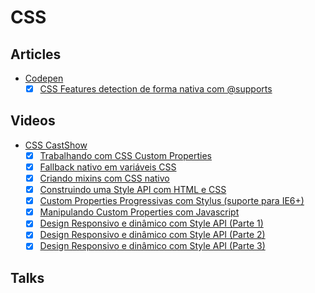 # CSS

## Articles

- [Codepen](https://codepen.io/afonsopacifer/posts/popular/)
  - [x] [CSS Features detection de forma nativa com @supports](https://codepen.io/afonsopacifer/post/css-feature-detection)

## Videos

- [CSS CastShow](https://www.youtube.com/channel/UC9d_htYmYYFUXB2vBKx4NgA)
  - [x] [Trabalhando com CSS Custom Properties](https://www.youtube.com/watch?v=NAp1FX9mGPU)
  - [x] [Fallback nativo em variáveis CSS](https://www.youtube.com/watch?v=3joOXJkSM58)
  - [x] [Criando mixins com CSS nativo ](https://www.youtube.com/watch?v=hs1mASz6coA)
  - [x] [Construindo uma Style API com HTML e CSS](https://www.youtube.com/watch?v=KYym_KyiVm8)
  - [x] [Custom Properties Progressivas com Stylus (suporte para IE6+)](https://www.youtube.com/watch?v=rPRTNMR2kgY&t=1s)
  - [x] [Manipulando Custom Properties com Javascript](https://www.youtube.com/watch?v=SuidRypbtz4&t=249s)
  - [x] [Design Responsivo e dinâmico com Style API (Parte 1)](https://www.youtube.com/watch?v=djCoT_50h_A&t=1s)
  - [x] [Design Responsivo e dinâmico com Style API (Parte 2)](https://www.youtube.com/watch?v=92TCD25dOl0&t=93s)
  - [x] [Design Responsivo e dinâmico com Style API (Parte 3)](https://www.youtube.com/watch?v=JGJgdZ1_tBo&t=389s)

## Talks

